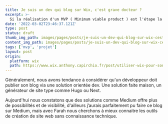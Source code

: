 ```yaml
---
title: Je suis un dev qui blog sur Wix, c'est grave docteur ?
excerpt: >-
  Si la réalisation d'un MVP ( Minimum viable product ) est l'étape la plus importante pour lancer un concept, le passage à une version réellement stable est certainement la plus critique.
date: '2022-03-02T23:46:37.121Z'
type: post
status: draft
thumb_img_path: images/pages/posts/je-suis-un-dev-qui-blog-sur-wix-cest-grave-docteur/preview.webp
content_img_path: images/pages/posts/je-suis-un-dev-qui-blog-sur-wix-cest-grave-docteur/preview.webp
tags: ['mvp', 'projet']
layout: post
origin:
  platform: wix
  path: https://www.wix.anthony.capirchio.fr/post/utiliser-wix-pour-son-blog-quand-tu-es-dev
---
```


Généralement, nous avons tendance à considérer qu'un développeur doit publier son blog via une solution orientée dev. Une solution faite maison, un générateur de site type comme Hugo ou Next.

Aujourd'hui nous constatons que des solutions comme Medium offre plus de possibilités et de visibilité, d'ailleurs j’aurais parfaitement pu faire ce blog sur Medium, mais avec Farah nous cherchons à mieux connaitre les outils de création de site web sans connaissance technique.
